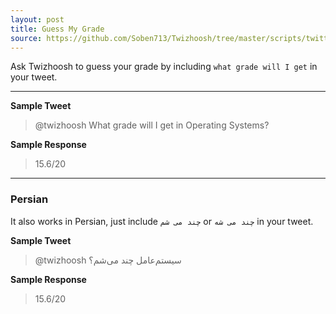 ```yaml
---
layout: post
title: Guess My Grade
source: https://github.com/Soben713/Twizhoosh/tree/master/scripts/twitter_related/get_grade
---
```


Ask Twizhoosh to guess your grade by including `what grade will I get` in your tweet.

<!--more-->

---

**Sample Tweet**

> @twizhoosh What grade will I get in Operating Systems?

**Sample Response**

> 15.6/20

---

### Persian

It also works in Persian, just include `چند می شم` or `چند می شه` in your tweet.

**Sample Tweet**

> @twizhoosh سیستم‌عامل چند می‌شم؟

**Sample Response**

> 15.6/20
    